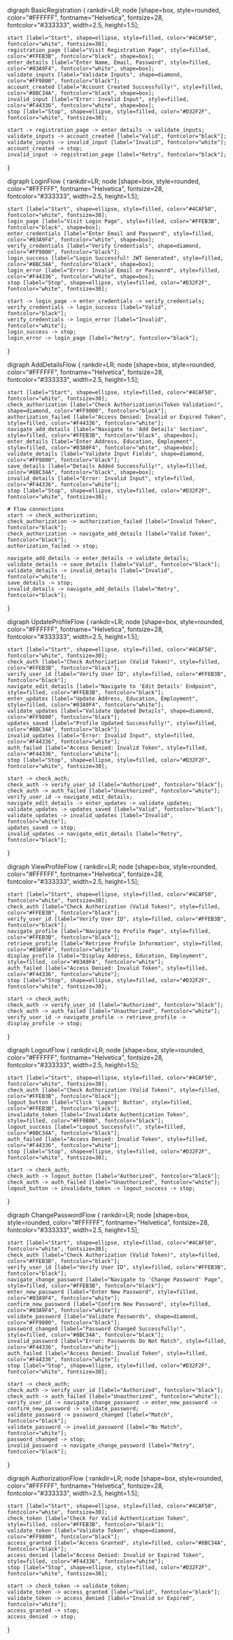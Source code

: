 digraph BasicRegistration {
    rankdir=LR;
    node [shape=box, style=rounded, color="#FFFFFF", fontname="Helvetica", fontsize=28, fontcolor="#333333", width=2.5, height=1.5];

    start [label="Start", shape=ellipse, style=filled, color="#4CAF50", fontcolor="white", fontsize=30];
    registration_page [label="Visit Registration Page", style=filled, color="#FFEB3B", fontcolor="black", shape=box];
    enter_details [label="Enter Name, Email, Password", style=filled, color="#03A9F4", fontcolor="white", shape=box];
    validate_inputs [label="Validate Inputs", shape=diamond, color="#FF9800", fontcolor="black"];
    account_created [label="Account Created Successfully!", style=filled, color="#8BC34A", fontcolor="black", shape=box];
    invalid_input [label="Error: Invalid Input", style=filled, color="#F44336", fontcolor="white", shape=box];
    stop [label="Stop", shape=ellipse, style=filled, color="#D32F2F", fontcolor="white", fontsize=30];

    start -> registration_page -> enter_details -> validate_inputs;
    validate_inputs -> account_created [label="Valid", fontcolor="black"];
    validate_inputs -> invalid_input [label="Invalid", fontcolor="white"];
    account_created -> stop;
    invalid_input -> registration_page [label="Retry", fontcolor="black"];
}

digraph LoginFlow {
    rankdir=LR;
    node [shape=box, style=rounded, color="#FFFFFF", fontname="Helvetica", fontsize=28, fontcolor="#333333", width=2.5, height=1.5];

    start [label="Start", shape=ellipse, style=filled, color="#4CAF50", fontcolor="white", fontsize=30];
    login_page [label="Visit Login Page", style=filled, color="#FFEB3B", fontcolor="black", shape=box];
    enter_credentials [label="Enter Email and Password", style=filled, color="#03A9F4", fontcolor="white", shape=box];
    verify_credentials [label="Verify Credentials", shape=diamond, color="#FF9800", fontcolor="black"];
    login_success [label="Login Successful! JWT Generated", style=filled, color="#8BC34A", fontcolor="black", shape=box];
    login_error [label="Error: Invalid Email or Password", style=filled, color="#F44336", fontcolor="white", shape=box];
    stop [label="Stop", shape=ellipse, style=filled, color="#D32F2F", fontcolor="white", fontsize=30];

    start -> login_page -> enter_credentials -> verify_credentials;
    verify_credentials -> login_success [label="Valid", fontcolor="black"];
    verify_credentials -> login_error [label="Invalid", fontcolor="white"];
    login_success -> stop;
    login_error -> login_page [label="Retry", fontcolor="black"];
}

digraph AddDetailsFlow {
    rankdir=LR;
    node [shape=box, style=rounded, color="#FFFFFF", fontname="Helvetica", fontsize=28, fontcolor="#333333", width=2.5, height=1.5];

    start [label="Start", shape=ellipse, style=filled, color="#4CAF50", fontcolor="white", fontsize=30];
    check_authorization [label="Check Authorization\n(Token Validation)", shape=diamond, color="#FF9800", fontcolor="black"];
    authorization_failed [label="Access Denied: Invalid or Expired Token", style=filled, color="#F44336", fontcolor="white"];
    navigate_add_details [label="Navigate to 'Add Details' Section", style=filled, color="#FFEB3B", fontcolor="black", shape=box];
    enter_details [label="Enter Address, Education, Employment", style=filled, color="#03A9F4", fontcolor="white", shape=box];
    validate_details [label="Validate Input Fields", shape=diamond, color="#FF9800", fontcolor="black"];
    save_details [label="Details Added Successfully!", style=filled, color="#8BC34A", fontcolor="black", shape=box];
    invalid_details [label="Error: Invalid Input", style=filled, color="#F44336", fontcolor="white"];
    stop [label="Stop", shape=ellipse, style=filled, color="#D32F2F", fontcolor="white", fontsize=30];

    # Flow connections
    start -> check_authorization;
    check_authorization -> authorization_failed [label="Invalid Token", fontcolor="black"];
    check_authorization -> navigate_add_details [label="Valid Token", fontcolor="black"];
    authorization_failed -> stop;

    navigate_add_details -> enter_details -> validate_details;
    validate_details -> save_details [label="Valid", fontcolor="black"];
    validate_details -> invalid_details [label="Invalid", fontcolor="white"];
    save_details -> stop;
    invalid_details -> navigate_add_details [label="Retry", fontcolor="black"];
}


digraph UpdateProfileFlow {
    rankdir=LR;
    node [shape=box, style=rounded, color="#FFFFFF", fontname="Helvetica", fontsize=28, fontcolor="#333333", width=2.5, height=1.5];

    start [label="Start", shape=ellipse, style=filled, color="#4CAF50", fontcolor="white", fontsize=30];
    check_auth [label="Check Authorization (Valid Token)", style=filled, color="#FFEB3B", fontcolor="black"];
    verify_user_id [label="Verify User ID", style=filled, color="#FFEB3B", fontcolor="black"];
    navigate_edit_details [label="Navigate to 'Edit Details' Endpoint", style=filled, color="#FFEB3B", fontcolor="black"];
    enter_updates [label="Update Address, Education, Employment", style=filled, color="#03A9F4", fontcolor="white"];
    validate_updates [label="Validate Updated Details", shape=diamond, color="#FF9800", fontcolor="black"];
    updates_saved [label="Profile Updated Successfully!", style=filled, color="#8BC34A", fontcolor="black"];
    invalid_updates [label="Error: Invalid Input", style=filled, color="#F44336", fontcolor="white"];
    auth_failed [label="Access Denied: Invalid Token", style=filled, color="#F44336", fontcolor="white"];
    stop [label="Stop", shape=ellipse, style=filled, color="#D32F2F", fontcolor="white", fontsize=30];

    start -> check_auth;
    check_auth -> verify_user_id [label="Authorized", fontcolor="black"];
    check_auth -> auth_failed [label="Unauthorized", fontcolor="white"];
    verify_user_id -> navigate_edit_details;
    navigate_edit_details -> enter_updates -> validate_updates;
    validate_updates -> updates_saved [label="Valid", fontcolor="black"];
    validate_updates -> invalid_updates [label="Invalid", fontcolor="white"];
    updates_saved -> stop;
    invalid_updates -> navigate_edit_details [label="Retry", fontcolor="black"];
}

digraph ViewProfileFlow {
    rankdir=LR;
    node [shape=box, style=rounded, color="#FFFFFF", fontname="Helvetica", fontsize=28, fontcolor="#333333", width=2.5, height=1.5];

    start [label="Start", shape=ellipse, style=filled, color="#4CAF50", fontcolor="white", fontsize=30];
    check_auth [label="Check Authorization (Valid Token)", style=filled, color="#FFEB3B", fontcolor="black"];
    verify_user_id [label="Verify User ID", style=filled, color="#FFEB3B", fontcolor="black"];
    navigate_profile [label="Navigate to Profile Page", style=filled, color="#FFEB3B", fontcolor="black"];
    retrieve_profile [label="Retrieve Profile Information", style=filled, color="#03A9F4", fontcolor="white"];
    display_profile [label="Display Address, Education, Employment", style=filled, color="#03A9F4", fontcolor="white"];
    auth_failed [label="Access Denied: Invalid Token", style=filled, color="#F44336", fontcolor="white"];
    stop [label="Stop", shape=ellipse, style=filled, color="#D32F2F", fontcolor="white", fontsize=30];

    start -> check_auth;
    check_auth -> verify_user_id [label="Authorized", fontcolor="black"];
    check_auth -> auth_failed [label="Unauthorized", fontcolor="white"];
    verify_user_id -> navigate_profile -> retrieve_profile -> display_profile -> stop;
}

digraph LogoutFlow {
    rankdir=LR;
    node [shape=box, style=rounded, color="#FFFFFF", fontname="Helvetica", fontsize=28, fontcolor="#333333", width=2.5, height=1.5];

    start [label="Start", shape=ellipse, style=filled, color="#4CAF50", fontcolor="white", fontsize=30];
    check_auth [label="Check Authorization (Valid Token)", style=filled, color="#FFEB3B", fontcolor="black"];
    logout_button [label="Click 'Logout' Button", style=filled, color="#FFEB3B", fontcolor="black"];
    invalidate_token [label="Invalidate Authentication Token", style=filled, color="#FF9800", fontcolor="black"];
    logout_success [label="Logout Successful!", style=filled, color="#8BC34A", fontcolor="black"];
    auth_failed [label="Access Denied: Invalid Token", style=filled, color="#F44336", fontcolor="white"];
    stop [label="Stop", shape=ellipse, style=filled, color="#D32F2F", fontcolor="white", fontsize=30];

    start -> check_auth;
    check_auth -> logout_button [label="Authorized", fontcolor="black"];
    check_auth -> auth_failed [label="Unauthorized", fontcolor="white"];
    logout_button -> invalidate_token -> logout_success -> stop;
}

digraph ChangePasswordFlow {
    rankdir=LR;
    node [shape=box, style=rounded, color="#FFFFFF", fontname="Helvetica", fontsize=28, fontcolor="#333333", width=2.5, height=1.5];

    start [label="Start", shape=ellipse, style=filled, color="#4CAF50", fontcolor="white", fontsize=30];
    check_auth [label="Check Authorization (Valid Token)", style=filled, color="#FFEB3B", fontcolor="black"];
    verify_user_id [label="Verify User ID", style=filled, color="#FFEB3B", fontcolor="black"];
    navigate_change_password [label="Navigate to 'Change Password' Page", style=filled, color="#FFEB3B", fontcolor="black"];
    enter_new_password [label="Enter New Password", style=filled, color="#03A9F4", fontcolor="white"];
    confirm_new_password [label="Confirm New Password", style=filled, color="#03A9F4", fontcolor="white"];
    validate_password [label="Validate Passwords", shape=diamond, color="#FF9800", fontcolor="black"];
    password_changed [label="Password Changed Successfully!", style=filled, color="#8BC34A", fontcolor="black"];
    invalid_password [label="Error: Passwords Do Not Match", style=filled, color="#F44336", fontcolor="white"];
    auth_failed [label="Access Denied: Invalid Token", style=filled, color="#F44336", fontcolor="white"];
    stop [label="Stop", shape=ellipse, style=filled, color="#D32F2F", fontcolor="white", fontsize=30];

    start -> check_auth;
    check_auth -> verify_user_id [label="Authorized", fontcolor="black"];
    check_auth -> auth_failed [label="Unauthorized", fontcolor="white"];
    verify_user_id -> navigate_change_password -> enter_new_password -> confirm_new_password -> validate_password;
    validate_password -> password_changed [label="Match", fontcolor="black"];
    validate_password -> invalid_password [label="No Match", fontcolor="white"];
    password_changed -> stop;
    invalid_password -> navigate_change_password [label="Retry", fontcolor="black"];
}

digraph AuthorizationFlow {
    rankdir=LR;
    node [shape=box, style=rounded, color="#FFFFFF", fontname="Helvetica", fontsize=28, fontcolor="#333333", width=2.5, height=1.5];

    start [label="Start", shape=ellipse, style=filled, color="#4CAF50", fontcolor="white", fontsize=30];
    check_token [label="Check for Valid Authentication Token", style=filled, color="#FFEB3B", fontcolor="black"];
    validate_token [label="Validate Token", shape=diamond, color="#FF9800", fontcolor="black"];
    access_granted [label="Access Granted", style=filled, color="#8BC34A", fontcolor="black"];
    access_denied [label="Access Denied: Invalid or Expired Token", style=filled, color="#F44336", fontcolor="white"];
    stop [label="Stop", shape=ellipse, style=filled, color="#D32F2F", fontcolor="white", fontsize=30];

    start -> check_token -> validate_token;
    validate_token -> access_granted [label="Valid", fontcolor="black"];
    validate_token -> access_denied [label="Invalid or Expired", fontcolor="white"];
    access_granted -> stop;
    access_denied -> stop;
}
